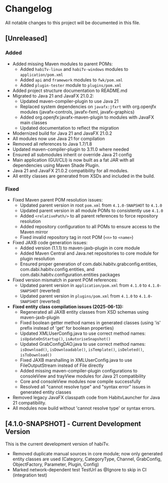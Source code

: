 # Changelog

All notable changes to this project will be documented in this file.

## [Unreleased]

### Added
- Added missing Maven modules to parent POMs:
  - Added `habiTv-linux` and `habiTv-windows` modules to `application/pom.xml`
  - Added `api` and `framework` modules to `fwk/pom.xml`
  - Added `plugin-tester` module to `plugins/pom.xml`
- Added project structure documentation to README.md
- Migrated to Java 21 and JavaFX 21.0.2:
  - Updated maven-compiler-plugin to use Java 21
  - Replaced system dependencies on `javafx:jfxrt` with org.openjfx modules (javafx-controls, javafx-fxml, javafx-graphics)
  - Added org.openjfx:javafx-maven-plugin to modules with JavaFX main classes
  - Updated documentation to reflect the migration
- Modernized build for Java 21 and JavaFX 21.0.2
- All modules now use Java 21 for compilation
- Removed all references to Java 1.7/1.8
- Updated maven-compiler-plugin to 3.11.0 where needed
- Ensured all submodules inherit or override Java 21 config
- Main application (GUI/CLI) is now built as a fat JAR with all dependencies using Maven Shade Plugin.
- Java 21 and JavaFX 21.0.2 compatibility for all modules.
- All entity classes are generated from XSDs and included in the build.

### Fixed
- Fixed Maven parent POM resolution issues:
  - Updated parent version in root `pom.xml` from `4.1.0-SNAPSHOT` to `4.1.0`
  - Updated parent version in all module POMs to consistently use `4.1.0`
  - Added `<relativePath/>` to all parent references to force repository resolution
  - Added repository configuration to all POMs to ensure access to the Maven mirror
  - Fixed invalid repository tag in root POM (`<n>` to `<name>`)
- Fixed JAXB code generation issues:
  - Added version (1.1.1) to maven-jaxb-plugin in core module
  - Added Maven Central and Java.net repositories to core module for plugin resolution
  - Ensured proper generation of com.dabi.habitv.grabconfig.entities, com.dabi.habitv.config.entities, and com.dabi.habitv.configuration.entities packages
- Fixed version mismatch in parent POM references:
  - Updated parent version in `application/pom.xml` from `4.1.0` to `4.1.0-SNAPSHOT` (reverted)
  - Updated parent version in `plugins/pom.xml` from `4.1.0` to `4.1.0-SNAPSHOT` (reverted)
- **Fixed entity class compilation issues (2025-06-13):**
  - Regenerated all JAXB entity classes from XSD schemas using maven-jaxb-plugin
  - Fixed boolean getter method names in generated classes (using 'is' prefix instead of 'get' for boolean properties)
  - Updated XMLUserConfig.java to use correct method names: `isUpdateOnStartup()`, `isAutoriseSnapshot()`
  - Updated GrabConfigDAO.java to use correct method names: `isDownload()`, `isDownloadable()`, `isTemplate()`, `isDeleted()`, `isToDownload()`
  - Fixed JAXB marshalling in XMLUserConfig.java to use FileOutputStream instead of File directly
  - Added missing maven-compiler-plugin configurations to consoleView and trayView modules for Java 21 compatibility
  - Core and consoleView modules now compile successfully
  - Resolved all "cannot resolve type" and "syntax error" issues in generated entity classes
- Removed legacy JavaFX classpath code from HabitvLauncher for Java 21 compatibility.
- All modules now build without 'cannot resolve type' or syntax errors.

## [4.1.0-SNAPSHOT] - Current Development Version

This is the current development version of habiTv.

- Removed duplicate manual sources in core module; now only generated entity classes are used (Category, CategoryType, Channel, GrabConfig, ObjectFactory, Parameter, Plugin, Config)
- Marked network-dependent test TestUrl as @Ignore to skip in CI (integration test)
